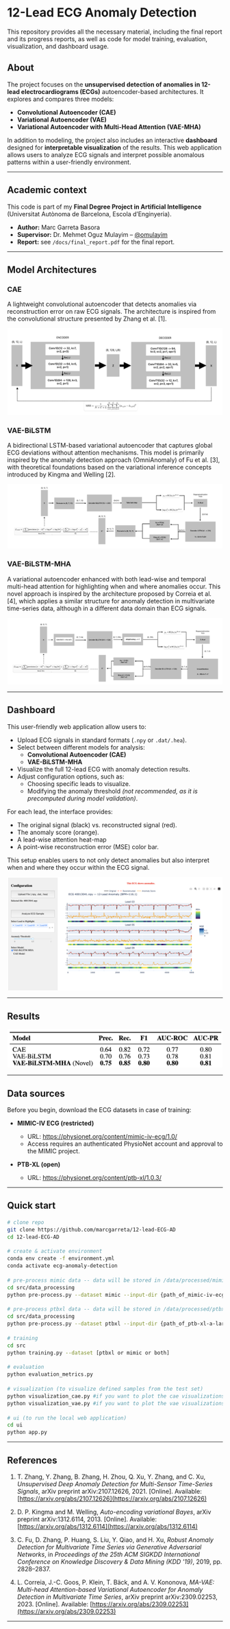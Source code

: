 # 12-Lead ECG Anomaly Detection

This repository provides all the necessary material, including the final report and its progress reports, as well as code for model training, evaluation, visualization, and dashboard usage.

## About

The project focuses on the **unsupervised detection of anomalies in 12-lead electrocardiograms (ECGs)** autoencoder-based architectures. It explores and compares three models:

- **Convolutional Autoencoder (CAE)**  
- **Variational Autoencoder (VAE)**  
- **Variational Autoencoder with Multi-Head Attention (VAE-MHA)**  

In addition to modeling, the project also includes an interactive **dashboard** designed for **interpretable visualization** of the results. This web application allows users to analyze ECG signals and interpret possible anomalous patterns within a user-friendly environment.

---

## Academic context

This code is part of my **Final Degree Project in Artificial Intelligence** (Universitat Autònoma de Barcelona, Escola d’Enginyeria).

* **Author:** Marc Garreta Basora  
* **Supervisor:** Dr. Mehmet Oguz Mulayim – [@omulayim](https://github.com/omulayim)  
* **Report:** see `/docs/final_report.pdf` for the final report.

---

## Model Architectures

### CAE
A lightweight convolutional autoencoder that detects anomalies via reconstruction error on raw ECG signals. The architecture is inspired from the convolutional structure presented by Zhang et al. [1].

![Convolutional Autoencoder](img/model_architecture/CAE_arch.png)

### VAE-BiLSTM
A bidirectional LSTM-based variational autoencoder that captures global ECG deviations without attention mechanisms. This model is primarily inspired by the anomaly detection approach (OmniAnomaly) of Fu et al. [3], with theoretical foundations based on the variational inference concepts introduced by Kingma and Welling [2].

![Variational Autoencoder with Bidirectional Long Short-Term Memory](img/model_architecture/VAE_arc-2.png)

### VAE-BiLSTM-MHA
A variational autoencoder enhanced with both lead-wise and temporal multi-head attention for highlighting when and where anomalies occur. This novel approach is inspired by the architecture proposed by Correia et al. [4], which applies a similar structure for anomaly detection in multivariate time-series data, although in a different data domain than ECG signals.

![Variational Autoencoder with Bidirectional Long Short-Term Memory with Multi-Head Attention](img/model_architecture/MAVAE.png)

---

## Dashboard
This user-friendly web application allow users to:

- Upload ECG signals in standard formats (`.npy` or `.dat/.hea`).
- Select between different models for analysis:
  - **Convolutional Autoencoder (CAE)**
  - **VAE-BiLSTM-MHA** 
- Visualize the full 12-lead ECG with anomaly detection results.
- Adjust configuration options, such as:
  - Choosing specific leads to visualize.
  - Modifying the anomaly threshold *(not recommended, as it is precomputed during model validation)*.

For each lead, the interface provides:

- The original signal (black) vs. reconstructed signal (red).
- The anomaly score (orange).
- A lead-wise attention heat-map
- A point-wise reconstruction error (MSE) color bar.

This setup enables users to not only detect anomalies but also interpret when and where they occur within the ECG signal.

![User Interface Example](img/dashboard/DASHBOARD-2.png)

---

## Results
![Results](img/results/evaluation_metrics_1.png)

---

## Data sources

Before you begin, download the ECG datasets in case of training:

- **MIMIC-IV ECG (restricted)**
  - URL: https://physionet.org/content/mimic-iv-ecg/1.0/
  - Access requires an authenticated PhysioNet account and approval to the MIMIC project.

- **PTB-XL (open)**
  - URL: https://physionet.org/content/ptb-xl/1.0.3/
 
---

## Quick start

```bash
# clone repo
git clone https://github.com/marcgarreta/12-lead-ECG-AD
cd 12-lead-ECG-AD

# create & activate environment
conda env create -f environment.yml
conda activate ecg-anomaly-detection

# pre-process mimic data -- data will be stored in /data/processed/mimic/
cd src/data_processing
python pre-process.py --dataset mimic --input-dir {path_of_mimic-iv-ecg-diagnostic-electrocardiogram-matched-subset-1.0} --clean-nans

# pre-process ptbxl data -- data will be stored in /data/processed/ptbxl/
cd src/data_processing
python pre-process.py --dataset ptbxl --input-dir {path_of_ptb-xl-a-large-publicly-available-electrocardiography-dataset-1.0.3}

# training
cd src
python training.py --dataset [ptbxl or mimic or both]

# evaluation
python evaluation_metrics.py

# visualization (to visualize defined samples from the test set)
python visualization_cae.py #if you want to plot the cae visualizations
python visualization_vae.py #if you want to plot the vae visualizations

# ui (to run the local web application)
cd ui
python app.py 
``` 

---

## References

1. T. Zhang, Y. Zhang, B. Zhang, H. Zhou, Q. Xu, Y. Zhang, and C. Xu, *Unsupervised Deep Anomaly Detection for Multi-Sensor Time-Series Signals*, arXiv preprint arXiv:2107.12626, 2021. [Online]. Available: [https://arxiv.org/abs/2107.12626](https://arxiv.org/abs/2107.12626)

2. D. P. Kingma and M. Welling, *Auto-encoding variational Bayes*, arXiv preprint arXiv:1312.6114, 2013. [Online]. Available: [https://arxiv.org/abs/1312.6114](https://arxiv.org/abs/1312.6114)

3. C. Fu, D. Zhang, P. Huang, S. Liu, Y. Qiao, and H. Xu, *Robust Anomaly Detection for Multivariate Time Series via Generative Adversarial Networks*, in *Proceedings of the 25th ACM SIGKDD International Conference on Knowledge Discovery & Data Mining (KDD '19)*, 2019, pp. 2828–2837.

4. L. Correia, J.-C. Goos, P. Klein, T. Bäck, and A. V. Kononova, *MA-VAE: Multi-head Attention-based Variational Autoencoder for Anomaly Detection in Multivariate Time Series*, arXiv preprint arXiv:2309.02253, 2023. [Online]. Available: [https://arxiv.org/abs/2309.02253](https://arxiv.org/abs/2309.02253)

---
